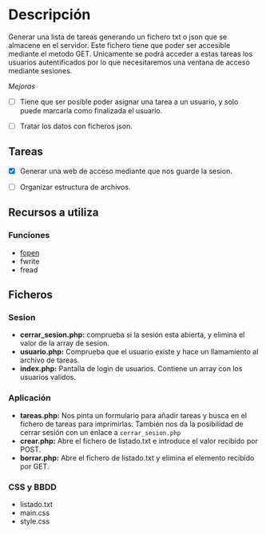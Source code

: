 # Descripción

Generar una lista de tareas generando un fichero txt o json que se almacene en el servidor. Este fichero tiene que poder ser accesible mediante el metodo GET. Unicamente se podrá acceder a estas tareas los usuarios autentificados por lo que necesitaremos una ventana de acceso mediante sesiones.

*Mejoras*

- [ ] Tiene que ser posible poder asignar una tarea a un usuario, y solo puede marcarla como finalizada el usuario.
- [ ] Tratar los datos con ficheros json.
  

## Tareas

- [x] Generar una web de acceso mediante que nos guarde la sesion.
- [ ] Organizar estructura de archivos.
  


## Recursos a utiliza

### Funciones

 - [fopen]( https://www.php.net/manual/es/function.fopen.php)
 - fwrite
 - fread
 

## Ficheros

### Sesion

- **cerrar_sesion.php:** comprueba si la sesión esta abierta, y elimina el valor de la array de sesion.
- **usuario.php:** Comprueba que el usuario existe y hace un llamamiento al archivo de tareas. 
- **index.php:** Pantalla de login de usuarios. Contiene un array con los usuarios validos.

### Aplicación

- **tareas.php:** Nos pinta un formulario para añadir tareas y busca en el fichero de tareas para imprimirlas. También nos da la posibilidad de cerrar sesión con un enlace a `cerrar_sesion.php`
- **crear.php:** Abre el fichero de listado.txt e introduce el valor recibido por POST.
- **borrar.php:** Abre el fichero de listado.txt y elimina el elemento recibido por GET.

### CSS y BBDD

- listado.txt
- main.css
- style.css